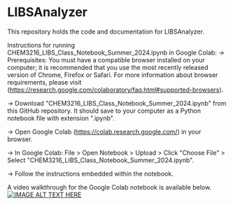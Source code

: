 # LIBSAnalyzer
This repository holds the code and documentation for LIBSAnalyzer.

Instructions for running CHEM3216_LIBS_Class_Notebook_Summer_2024.ipynb in Google Colab:
→ Prerequisites: You must have a compatible browser installed on your computer; it is recommended that you use the most recently released version of Chrome, Firefox or Safari. For more information about browser requirements, please visit (https://research.google.com/colaboratory/faq.html#supported-browsers).

→ Download "CHEM3216_LIBS_Class_Notebook_Summer_2024.ipynb" from this GitHub repository. It should save to your computer as a Python notebook file with extension ".ipynb".

→ Open Google Colab (https://colab.research.google.com/) in your browser.

→ In Google Colab: File > Open Notebook > Upload > Click "Choose File" > Select "CHEM3216_LIBS_Class_Notebook_Summer_2024.ipynb".

→ Follow the instructions embedded within the notebook.

A video walkthrough for the Google Colab notebook is available below.
[![IMAGE ALT TEXT HERE](https://img.youtube.com/vi/YOUTUBE_VIDEO_ID_HERE/0.jpg)](https://www.youtube.com/watch?v=F19UQA3sVCE)
